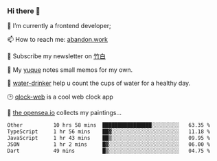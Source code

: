 ### Hi there 👋

<!--
**Alfxjx/Alfxjx** is a ✨ _special_ ✨ repository because its `README.md` (this file) appears on your GitHub profile.

Here are some ideas to get you started:

- 🔭 I’m currently working on ...
- 🌱 I’m currently learning ...
- 👯 I’m looking to collaborate on ...
- 🤔 I’m looking for help with ...
- 💬 Ask me about ...
- 📫 How to reach me: ...
- 😄 Pronouns: ...
- ⚡ Fun fact: ...
-->
🔭  I’m currently a frontend developer;

📫  How to reach me: [abandon.work](https://www.abandon.work/)

🎉  Subscribe my newsletter on [竹白](https://alfxjx.zhubai.love/)

🌱  My [yuque](https://www.yuque.com/alfxjx) notes small memos for my own.

🥤  [water-drinker](https://weldingboys.vercel.app/water) help u count the cups of water for a healthy day.

🕑  [qlock-web](https://qlock-web.vercel.app) is a cool web clock app

🌊  [the opensea.io](https://opensea.io/assets/0x495f947276749ce646f68ac8c248420045cb7b5e/29433830147332339639115006737701029562687338063458078299874716625823015632897) collects my paintings...

<!--START_SECTION:waka-->

```txt
Other          10 hrs 58 mins  ████████████████░░░░░░░░░   63.35 %
TypeScript     1 hr 56 mins    ██▓░░░░░░░░░░░░░░░░░░░░░░   11.18 %
JavaScript     1 hr 43 mins    ██▒░░░░░░░░░░░░░░░░░░░░░░   09.95 %
JSON           1 hr 2 mins     █▓░░░░░░░░░░░░░░░░░░░░░░░   06.00 %
Dart           49 mins         █▒░░░░░░░░░░░░░░░░░░░░░░░   04.75 %
```

<!--END_SECTION:waka-->

